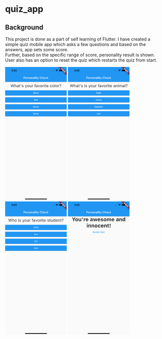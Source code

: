 # quiz_app

## Background

This project is done as a part of self learning of Flutter. I have created a simple quiz mobile app which asks a few questions and based on the answers, app sets some score.  
Further, based on the specific range of score, personality result is shown. User also has an option to reset the quiz which restarts the quiz from start.  


<img src="./screenshots/1.png" alt="1" width="200"/>  
<img src="./screenshots/2.png" alt="1" width="200"/>  
<img src="./screenshots/3.png" alt="1" width="200"/>  
<img src="./screenshots/4.png" alt="1" width="200"/>  
